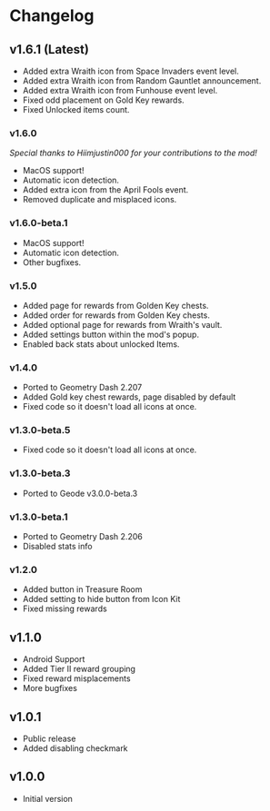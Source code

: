 # Changelog

## <cg>v1.6.1 (Latest)</c>

* <cg>Added</c> extra <cp>Wraith</c> icon from Space Invaders event level.
* <cg>Added</c> extra <cp>Wraith</c> icon from Random Gauntlet announcement.
* <cg>Added</c> extra <cp>Wraith</c> icon from Funhouse event level.
* <cy>Fixed</c> odd placement on Gold Key rewards.
* <cy>Fixed</c> Unlocked items count.

### <cb>v1.6.0</c>

*Special thanks to <co>Hiimjustin000</c> for your contributions to the mod!*

* <cp>MacOS support!</c>
* <co>Automatic icon detection</c>.
* <cg>Added</c> extra icon from the April Fools event.
* <cy>Removed</c> duplicate and misplaced icons.

### <cb>v1.6.0-beta.1</c>

* <cp>MacOS support!</c>
* <co>Automatic icon detection</c>.
* Other bugfixes.

### <cb>v1.5.0</c>

* <cg>Added</c> page for rewards from Golden Key chests.
* <cg>Added</c> order for rewards from Golden Key chests.
* <cg>Added</c> optional page for rewards from Wraith's vault.
* <cg>Added</c> settings button within the mod's popup.
* <cy>Enabled</c> back stats about unlocked Items.

### <cb>v1.4.0</c>

* <co>Ported to Geometry Dash 2.207</c>
* <cg>Added</c> Gold key chest rewards, page disabled by default
* <cy>Fixed</c> code so it doesn't load all icons at once.

### <cb>v1.3.0-beta.5</c>

* <cy>Fixed</c> code so it doesn't load all icons at once.

### <cb>v1.3.0-beta.3</c>

* <co>Ported to Geode v3.0.0-beta.3</c>

### <cb>v1.3.0-beta.1</c>

* <co>Ported to Geometry Dash 2.206</c>
* <cr>Disabled</c> stats info

### <cb>v1.2.0</c>

* <cg>Added</c> button in Treasure Room
* <cg>Added</c> setting to hide button from Icon Kit
* <cy>Fixed</c> missing rewards

## <cb>v1.1.0</c>

* <cp>Android Support</c>
* <cg>Added</c> Tier II reward grouping
* <cy>Fixed</c> reward misplacements
* More bugfixes

## <cb>v1.0.1</c>

* <cp>Public release</c>
* <cg>Added</c> disabling checkmark

## <cb>v1.0.0</c>

* <cp>Initial version</c>
